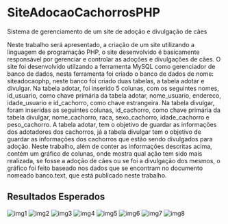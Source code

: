 # SiteAdocaoCachorrosPHP
Sistema de gerenciamento de um site de adoção e divulgação de cães

Neste trabalho será apresentado, a criação de um site utilizando a linguagem de programação PHP, o site desenvolvido é basicamente responsável por gerenciar e controlar as adoções e divulgações de cães. O site foi desenvolvido utilzando a ferramenta MySQL como gerenciador de banco de dados, nesta ferramenta foi criado o banco de dados de nome: siteadocaophp, neste banco foi criado duas tabelas, a tabela adotar e divulgar. Na tabela adotar, foi inserido 5 colunas, com os seguintes nomes, id_usuario, como chave primária da tabela adotar, nome_usuario, endereco, idade_usuario e id_cachorro, como chave estrangeira. Na tabela divulgar, foram inseridas as seguintes colunas, id_cachorro, como chave primária da tabela divulgar, nome_cachorro, raca, sexo_cachorro, idade_cachorro e peso_cachorro. 
A tabela adotar, tem o objetivo de guardar as informações dos adotadores dos cachorros, já a tabela divulgar tem o objetivo de guardar as informações dos cachorros que estão sendo divulgados para adoção.
Neste trabalho, além de conter as informações descritas acima, contém um gráfico de colunas, onde mostra qual ação tem sido mais realizada, se fosse a adoção de cães ou se foi a divulgação dos mesmos, o gráfico foi feito baseado nos dados que se encontram no documento nomeado banco.text, que está publicado neste trabalho.

## Resultados Esperados

![img1](https://github.com/user-attachments/assets/80210ba3-b9e7-4b88-b780-759f1c351d09)
![img2](https://github.com/user-attachments/assets/75ce15e6-f774-4e1b-ad63-10e2e0d86d98)
![img3](https://github.com/user-attachments/assets/1a5692a6-8d3c-4877-9102-ec6782178f08)
![img4](https://github.com/user-attachments/assets/35bad497-baa5-4b4b-913a-cf9b59aeabe5)
![img5](https://github.com/user-attachments/assets/eb1dbd8a-70c2-42de-88a6-4138edcc73e0)
![img6](https://github.com/user-attachments/assets/6d48154f-3207-427b-9d25-9bbce60edb36)
![img7](https://github.com/user-attachments/assets/f6374c00-065e-402f-90f7-26bb621d8bfd)
![img8](https://github.com/user-attachments/assets/db5b827b-cc32-4cde-85e8-06c35cfebdda)

